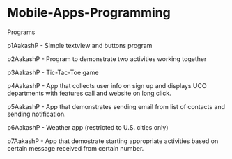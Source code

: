 # Mobile-Apps-Programming
Programs

p1AakashP - Simple textview and buttons program

p2AakashP - Program to demonstrate two activities working together

p3AakashP - Tic-Tac-Toe game

p4AakashP - App that collects user info on sign up and displays UCO departments with features call and website on long click.

p5AakashP - App that demonstrates sending email from list of contacts and sending notification.

p6AakashP - Weather app (restricted to U.S. cities only)

p7AakashP - App that demostrate starting appropriate activities based on certain message received from certain number.
